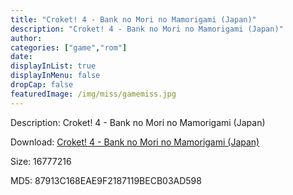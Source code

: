```yaml
---
title: "Croket! 4 - Bank no Mori no Mamorigami (Japan)"
description: "Croket! 4 - Bank no Mori no Mamorigami (Japan)"
author: 
categories: ["game","rom"]
date: 
displayInList: true
displayInMenu: false
dropCap: false
featuredImage: /img/miss/gamemiss.jpg
---
```


Description: Croket! 4 - Bank no Mori no Mamorigami (Japan)

Download: <a style="text-decoration:underline;" href="https://mega.nz/#!2PR0RKgB!QmotNnfyRRj-O0UNYP0gej3RIijochpX9m_u_sDrNYE" target = "_blank" rel = "nofollow" > Croket! 4 - Bank no Mori no Mamorigami (Japan)</a>

Size: 16777216

MD5: 87913C168EAE9F2187119BECB03AD598

